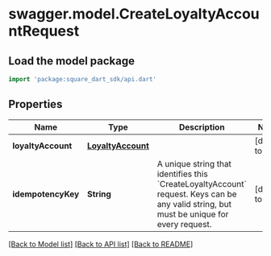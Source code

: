 # swagger.model.CreateLoyaltyAccountRequest

## Load the model package
```dart
import 'package:square_dart_sdk/api.dart'
```

## Properties
Name | Type | Description | Notes
------------ | ------------- | ------------- | -------------
**loyaltyAccount** | [**LoyaltyAccount**](LoyaltyAccount.md) |  | [default to null]
**idempotencyKey** | **String** | A unique string that identifies this &#x60;CreateLoyaltyAccount&#x60; request.  Keys can be any valid string, but must be unique for every request. | [default to null]

[[Back to Model list]](../README.md#documentation-for-models) [[Back to API list]](../README.md#documentation-for-api-endpoints) [[Back to README]](../README.md)

